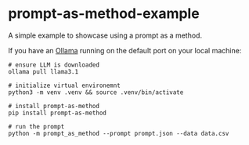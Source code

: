 # prompt-as-method-example

A simple example to showcase using a prompt as a method.

If you have an [Ollama](https://ollama.com/download) running on the default port on your local machine:

```shell
# ensure LLM is downloaded
ollama pull llama3.1

# initialize virtual environemnt
python3 -m venv .venv && source .venv/bin/activate

# install prompt-as-method
pip install prompt-as-method

# run the prompt
python -m prompt_as_method --prompt prompt.json --data data.csv
```
